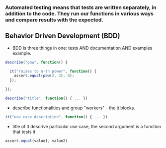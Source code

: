 ### Automated testing means that tests are written separately, in addition to the code. They run our functions in various ways and compare results with the expected.

## Behavior Driven Development (BDD)
* BDD is three things in one: tests AND documentation AND examples
example.
```javascript
describe("pow", function() {

  it("raises to n-th power", function() {
    assert.equal(pow(2, 3), 8);
  });

});
```
```javascript
describe("title", function() { ... })
```
* describe functionalities and group "workers" - the it blocks.
```javascript
it("use case description", function() { ... })
```
* title of it descrive particular use case, the second argument is a function that tests it

```javascript
assert.equal(value1, value2)
```
